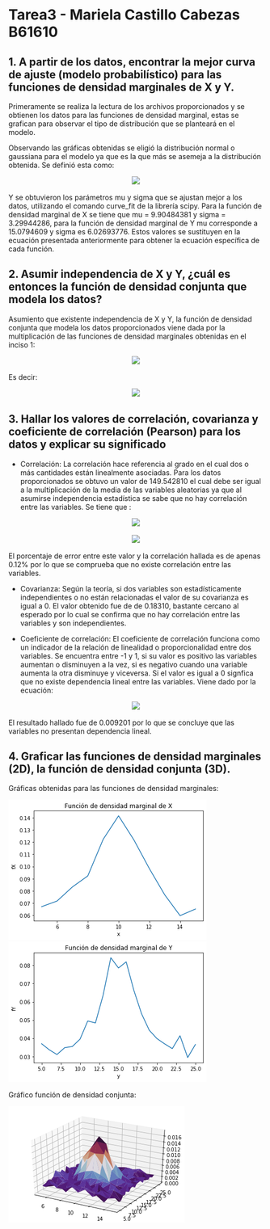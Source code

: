# Tarea3  - Mariela Castillo Cabezas B61610
## 1. A partir de los datos, encontrar la mejor curva de ajuste (modelo probabilístico) para las funciones de densidad marginales de X y Y.

Primeramente se realiza la lectura de los archivos proporcionados y se obtienen los datos para las funciones de densidad marginal, estas se grafican para observar el tipo de distribución que se planteará en el modelo.

Observando las gráficas obtenidas se eligió la distribución normal o gaussiana para el modelo ya que es la que más se asemeja a la distribución obtenida. Se definió esta como: 
<p align="center">
  <img src="https://render.githubusercontent.com/render/math?math=f_x(x) = \frac{1}{\sqrt{2\pi \sigma ^2}} exp \left[ \frac{-(x -\mu)^2}{2\sigma^2} \right]">  
</p>

Y se obtuvieron los parámetros mu y sigma que se ajustan mejor a los datos, utilizando el comando curve_fit de la librería scipy. Para la función de densidad marginal de X se tiene que mu = 9.90484381 y sigma = 3.29944286, para la función de densidad marginal de Y mu corresponde a 15.0794609 y sigma es 6.02693776. Estos valores se sustituyen en la ecuación presentada anteriormente para obtener la ecuación específica de cada función. 

## 2. Asumir independencia de X y Y, ¿cuál es entonces la función de densidad conjunta que modela los datos? 
Asumiento que existente independencia de X y Y, la función de densidad conjunta que modela los datos proporcionados viene dada por la multiplicación de las funciones de densidad marginales obtenidas en el inciso 1: 

<p align="center">
  <img src="https://render.githubusercontent.com/render/math?math=f_{x,y}(x,y) = f_{x}(x) \cdot f_{y}(y)">  
</p>

Es decir:

<p align="center">
  <img src="https://render.githubusercontent.com/render/math?math=f_{x,y}(x,y) = \frac{1}{\sqrt{2%20\pi\cdot10.8860}}%20exp{\left[\frac{-(x-9.9048)^2}{2\cdot10.8860}\right]} \cdot \frac{1}{\sqrt{2%20\pi\cdot36.3235}}%20exp{\left[\frac{-(x-15.0795)^2}{2\cdot36.3235}\right]} ">  
</p>

## 3. Hallar los valores de correlación, covarianza y coeficiente de correlación (Pearson) para los datos y explicar su significado

* Correlación:
La correlación hace referencia al grado en el cual dos o más cantidades están linealmente asociadas. Para los datos proporcionados se obtuvo un valor de 149.542810 el cual debe ser igual a la multiplicación de la media de las variables aleatorias ya que al asumirse independencia estadística se sabe que no hay correlación entre las variables. 
Se tiene que : 

<p align="center">
  <img src="https://render.githubusercontent.com/render/math?math=R_{XY} = E\left[X \right]E\left[ Y\right]">  
</p>

<p align="center">
  <img src="https://render.githubusercontent.com/render/math?math=R_{XY} = 9.9048 \cdot 15.07945 = 149.3597">  
</p>

El porcentaje de error entre este valor y la correlación hallada es de apenas 0.12% por lo que se comprueba que no existe correlación entre las variables.

* Covarianza: 
Según la teoría, si dos variables son estadísticamente independientes o no están relacionadas el valor de su covarianza es igual a 0. El valor obtenido fue de de 0.18310, bastante cercano al esperado por lo cual se confirma que no hay correlación entre las variables y son independientes. 

* Coeficiente de correlación: 
El coeficiente de correlación funciona como un indicador de la relación de linealidad o proporcionalidad entre dos variables. Se encuentra entre -1 y 1, si su valor es positivo las variables aumentan o disminuyen a la vez, si es negativo cuando una variable aumenta la otra disminuye y viceversa. Si el valor es igual a 0 signfica que no existe dependencia lineal entre las variables. Viene dado por la ecuación: 

<p align="center">
  <img src="https://render.githubusercontent.com/render/math?math=\rho = \frac{C_{XY}}{\sigma_{X} \sigma_{Y}} ">  
</p>

El resultado hallado fue de 0.009201 por lo que se concluye que las variables no presentan dependencia lineal. 

## 4. Graficar las funciones de densidad marginales (2D), la función de densidad conjunta (3D).

Gráficas obtenidas para las funciones de densidad marginales:

![GitHub Logo](fX.png)    ![GitHub Logo](fY.png)

Gráfico función de densidad conjunta: 

![GitHub Logo](3D.png)

